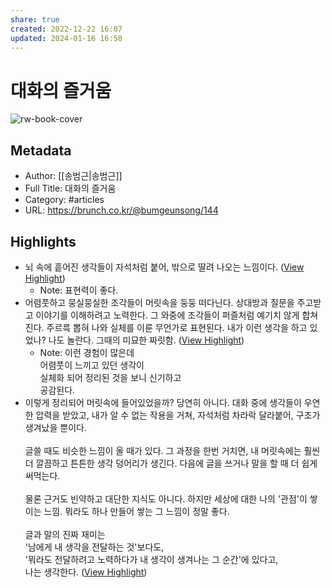 ```yaml
---
share: true
created: 2022-12-22 16:07
updated: 2024-01-16 16:58
---
```


# 대화의 즐거움

![rw-book-cover](https://img1.daumcdn.net/thumb/R1280x0.fjpg/?fname=http://t1.daumcdn.net/brunch/service/user/15UX/image/rTzG-IXJG-aBhuIlIQI1e2Te7hs.jpeg)

## Metadata
- Author: [[송범근|송범근]]
- Full Title: 대화의 즐거움
- Category: #articles
- URL: https://brunch.co.kr/@bumgeunsong/144

## Highlights
- 뇌 속에 흩어진 생각들이 자석처럼 붙어, 밖으로 딸려 나오는 느낌이다. ([View Highlight](https://read.readwise.io/read/01gmvws4d4f643chc432e6yysw))
    - Note: 표현력이 좋다.
- 어렴풋하고 뭉실뭉실한 조각들이 머릿속을 둥둥 떠다닌다. 상대방과 질문을 주고받고 이야기를 이해하려고 노력한다. 그 와중에 조각들이 퍼즐처럼 예기치 않게 합쳐진다. 주르륵 뽑혀 나와 실체를 이룬 무언가로 표현된다. 내가 이런 생각을 하고 있었나? 나도 놀란다. 그때의 미묘한 짜릿함. ([View Highlight](https://read.readwise.io/read/01gmvwwwz2aaa5xrndh3gmdp23))
    - Note: 이런 경험이 많은데  
      어렴풋이 느끼고 있던 생각이  
      실체화 되어 정리된 것을 보니 신기하고  
      공감된다.
- 이렇게 정리되어 머릿속에 들어있었을까? 당연히 아니다. 대화 중에 생각들이 우연한 압력을 받았고, 내가 알 수 없는 작용을 거쳐, 자석처럼 차라락 달라붙어, 구조가 생겨났을 뿐이다.  
  ⠀  
  글쓸 때도 비슷한 느낌이 올 때가 있다. 그 과정을 한번 거치면, 내 머릿속에는 훨씬 더 깔끔하고 튼튼한 생각 덩어리가 생긴다. 다음에 글을 쓰거나 말을 할 때 더 쉽게 써먹는다.  
  ⠀  
  물론 근거도 빈약하고 대단한 지식도 아니다. 하지만 세상에 대한 나의 '관점'이 쌓이는 느낌. 뭐라도 하나 만들어 쌓는 그 느낌이 정말 좋다.  
  ⠀  
  글과 말의 진짜 재미는  
  '남에게 내 생각을 전달하는 것'보다도,  
  '뭐라도 전달하려고 노력하다가 내 생각이 생겨나는 그 순간'에 있다고,  
  나는 생각한다. ([View Highlight](https://read.readwise.io/read/01gmvwxzbv7rmyvtjn9fqw61y0))
